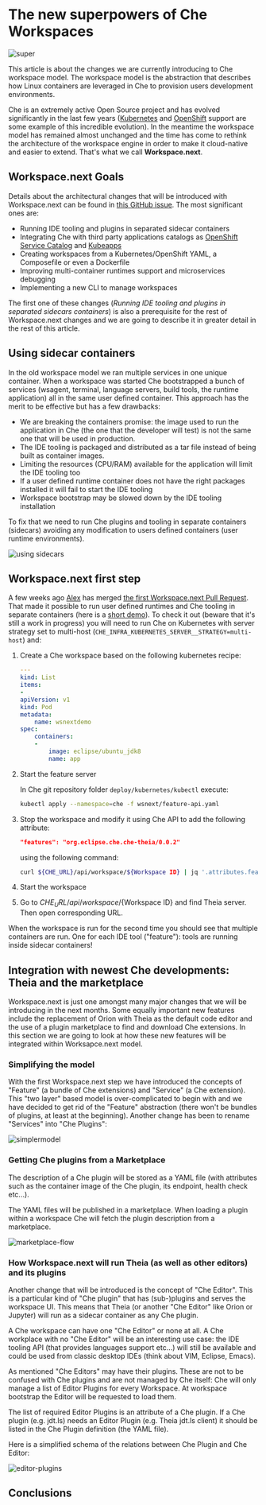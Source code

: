 # The new superpowers of Che Workspaces

![super](super.jpg)

This article is about the changes we are currently introducing to Che workspace model. The workspace model is the abstraction that describes how Linux containers are leveraged in Che to provision users development environments.

Che is an extremely active Open Source project and has evolved significantly in the last few years ([Kubernetes](https://www.eclipse.org/che/docs/kubernetes-multi-user.html) and [OpenShift](https://www.eclipse.org/che/docs/openshift-multi-user.html) support are some example of this incredible evolution). In the meantime the workspace model has remained almost unchanged and the time has come to rethink the architecture of the workspace engine in order to make it cloud-native and easier to extend. That's what we call **Workspace.next**.

## Workspace.next Goals

Details about the architectural changes that will be introduced with Workspace.next can be found in [this GitHub issue](https://github.com/eclipse/che/issues/8265). The most significant ones are:

- Running IDE tooling and plugins in separated sidecar containers
- Integrating Che with third party applications catalogs as [OpenShift Service Catalog](https://docs.openshift.org/latest/architecture/service_catalog/index.html) and [Kubeapps](https://kubeapps.com/)
- Creating workspaces from a Kubernetes/OpenShift YAML, a Composefile or even a Dockerfile
- Improving multi-container runtimes support and microservices debugging
- Implementing a new CLI to manage workspaces

The first one of these changes (*Running IDE tooling and plugins in separated sidecars containers*) is also a prerequisite for the rest of Workspace.next changes and we are going to describe it in greater detail in the rest of this article.

## Using sidecar containers

In the old workspace model we ran multiple services in one unique container. When a workspace was started Che bootstrapped a bunch of services (wsagent, terminal, language servers, build tools, the runtime application) all in the same user defined container. This approach has the merit to be effective but has a few drawbacks:

- We are breaking the containers promise: the image used to run the application in Che (the one that the developer will test) is not the same one that will be used in production.
- The IDE tooling is packaged and distributed as a tar file instead of being built as container images.
- Limiting the resources (CPU/RAM) available for the application will limit the IDE tooling too
- If a user defined runtime container does not have the right packages installed it will fail to start the IDE tooling
- Workspace bootstrap may be slowed down by the IDE tooling installation

To fix that we need to run Che plugins and tooling in separate containers (sidecars) avoiding any modification to users defined containers (user runtime environments).

![using sidecars](containers-right.png)

## Workspace.next first step

A few weeks ago [Alex](https://twitter.com/agaragatyi) has merged [the first Workspace.next Pull Request](https://github.com/eclipse/che/pull/9774). That made it possible to run user defined runtimes and Che tooling in separate containers (here is a [short demo](https://drive.google.com/file/d/1x8jKFdHKilwD8r123i-quKueUMs5tbBO/view?usp=sharing)). To check it out (beware that it's still a work in progress) you will need to run Che on Kubernetes with server strategy set to multi-host (`CHE_INFRA_KUBERNETES_SERVER__STRATEGY=multi-host`) and:

1. Create a Che workspace based on the following kubernetes recipe:

    ```yaml
    ---
    kind: List
    items:
    -
    apiVersion: v1
    kind: Pod
    metadata:
        name: wsnextdemo
    spec:
        containers:
        -
            image: eclipse/ubuntu_jdk8
            name: app
    ```

2. Start the feature server

    In Che git repository folder `deploy/kubernetes/kubectl` execute:

    ```bash
    kubectl apply --namespace=che -f wsnext/feature-api.yaml
    ```

3. Stop the workspace and modify it using Che API to add the following attribute:

    ```json
    "features": "org.eclipse.che.che-theia/0.0.2"
    ```
    using the following command:

    ```bash
    curl ${CHE_URL}/api/workspace/${Workspace ID} | jq '.attributes.features|=("org.eclipse.che.che-theia/0.0.2")'
    ```

4. Start the workspace

5. Go to ${CHE_URL}/api/workspace/${Workspace ID} and find Theia server. Then open corresponding URL.

When the workspace is run for the second time you should see that multiple containers are run. One for each IDE tool ("feature"): tools are running inside sidecar containers!

## Integration with newest Che developments: Theia and the marketplace

Workspace.next is just one amongst many major changes that we will be introducing in the next months. Some equally important new features include the replacement of Orion with Theia as the default code editor and the use of a plugin marketplace to find and download Che extensions. In this section we are going to look at how these new features will be integrated within Worksapce.next model.

### Simplifying the model

With the first Workspace.next step we have introduced the concepts of "Feature" (a bundle of Che extensions) and "Service" (a Che extension). This "two layer" based model is over-complicated to begin with and we have decided to get rid of the "Feature" abstraction (there won't be bundles of plugins, at least at the beginning). Another change has been to rename "Services" into "Che Plugins":

![simplermodel](simplermodel.png)

### Getting Che plugins from a Marketplace

The description of a Che plugin will be stored as a YAML file (with attributes such as the container image of the Che plugin, its endpoint, health check etc...).

The YAML files will be published in a marketplace. When loading a plugin within a workspace Che will fetch the plugin description from a marketplace.

![marketplace-flow](marketplace.png)

### How Workspace.next will run Theia (as well as other editors) and its plugins

Another change that will be introduced is the concept of "Che Editor". This is a particular kind of "Che plugin" that has (sub-)plugins and serves the workspace UI. This means that Theia (or another "Che Editor" like Orion or Jupyter) will run as a sidecar container as any Che plugin.

A Che workspace can have one "Che Editor" or none at all. A Che workplace with no "Che Editor" will be an interesting use case: the IDE tooling API (that provides languages support etc...) will still be available and could be used from classic desktop IDEs (think about VIM, Eclipse, Emacs).

As mentioned "Che Editors" may have their plugins. These are not to be confused with Che plugins and are not managed by Che itself: Che will only manage a list of Editor Plugins for every Workspace. At workspace bootstrap the Editor will be requested to load them.

The list of required Editor Plugins is an attribute of a Che plugin. If a Che plugin (e.g. jdt.ls) needs an Editor Plugin (e.g. Theia jdt.ls client) it should be listed in the Che Plugin definition (the YAML file).

Here is a simplified schema of the relations between Che Plugin and Che Editor:

![editor-plugins](editor.png)

## Conclusions

